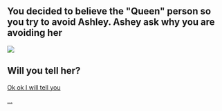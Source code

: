 ## You decided to believe the "Queen" person so you try to avoid Ashley. Ashey ask why you are avoiding her

  ![](https://i.ytimg.com/vi/z-ITHb2yTYc/maxresdefault.jpg)

## Will you tell her?

  [Ok ok I will tell you](ignore.md)

  [...](yourdeath.md)